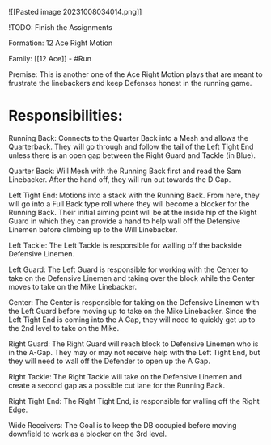 ![[Pasted image 20231008034014.png]]

!TODO: Finish the Assignments

Formation:
12 Ace Right Motion

Family:
[[12 Ace]] - #Run

Premise:
This is another one of the Ace Right Motion plays that are meant to frustrate the linebackers and keep Defenses honest in the running game. 

# Responsibilities:

Running Back:
Connects to the Quarter Back into a Mesh and allows the Quarterback. They will go through and follow the tail of the Left Tight End unless there is an open gap between the Right Guard and Tackle (in Blue). 


Quarter Back:
Will Mesh with the Running Back first and read the Sam Linebacker. After the hand off, they will run out towards the D Gap. 


Left Tight End:
Motions into a stack with the Running Back. From here, they will go into a Full Back type roll where they will become a blocker for the Running Back. Their initial aiming point will be at the inside hip of the Right Guard in which they can provide a hand to help wall off the Defensive Linemen before climbing up to the Will Linebacker.

Left Tackle:
The Left Tackle is responsible for walling off the backside Defensive Linemen. 

Left Guard:
The Left Guard is responsible for working with the Center to take on the Defensive Linemen and taking over the block while the Center moves to take on the Mike Linebacker.

Center:
The Center is responsible for taking on the Defensive Linemen with the Left Guard before moving up to take on the Mike Linebacker. Since the Left Tight End is coming into the A Gap, they will need to quickly get up to the 2nd level to take on the Mike. 

Right Guard:
The Right Guard will reach block to Defensive Linemen who is in the A-Gap. They may or may not receive help with the Left Tight End, but they will need to wall off the Defender to open up the A Gap. 

Right Tackle:
The Right Tackle will take on the Defensive Linemen and create a second gap as a possible cut lane for the Running Back. 

Right Tight End:
The Right Tight End, is responsible for walling off the Right Edge. 

Wide Receivers:
The Goal is to keep the DB occupied before moving downfield to work as a blocker on the 3rd level. 